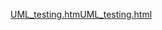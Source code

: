 [UML_testing.htm](https://s3.cn-north-1.amazonaws.com.cn/tws-upload/images/1550114410534-39a3446d-caf1-4188-bb5f-1f92d46a09bb.htm)[UML_testing.html](https://s3.cn-north-1.amazonaws.com.cn/tws-upload/images/1550114461187-20b35923-3a0f-4127-a4c1-5be792f887bf.html)